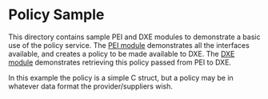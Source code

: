 
# Policy Sample

This directory contains sample PEI and DXE modules to demonstrate a basic use of
the policy service. The [PEI module](PolicySamplePei.c) demonstrates all the
interfaces available, and creates a policy to be made available to DXE. The
[DXE module](PolicySampleDxe.c) demonstrates retrieving this policy passed from
PEI to DXE.

In this example the policy is a simple C struct, but a policy may be in whatever
data format the provider/suppliers wish.
